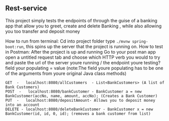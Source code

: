 ## Rest-service
This project simply tests the endpoints of through the guise of a banking app that allow you to greet, create and delete Banking 
, while also allowing you too transfer and deposit money

How to run from terminal:
Cd into project folder
type `./mvnw spring-boot:run`, this spins up the server that the
project is running on.
How to test in Postman:
After the project is up and running Go to your post man app open a untitled request tab and choose which HTTP verb 
you would to try and paste the url of the server youre running / the endpoint youre testing?field your populating = value (note:The field 
youre populating has to be one of the arguments from youre original Java class methods)
```
GET  -   localhost:8080/allCustomers  - List<BankCustomers> (A list of Bank Customers)
POST  -   localhost:8080/bankCustomer - BankCustomer a = new BankCustomer(accNo, name, amount, accNo); (Creates a Bank Customer)
PUT  -   localhost:8080/depositAmount- Allows you to deposit money into an account
DELETE - localhost:8080/deleteBankCustomer - BankCustomer x = new BankCustomer(id, id, 0, id); (removes a bank customer from list)
```
